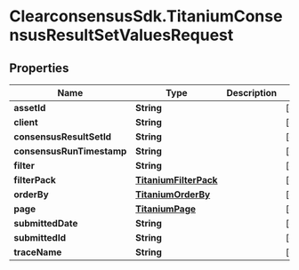 # ClearconsensusSdk.TitaniumConsensusResultSetValuesRequest

## Properties

Name | Type | Description | Notes
------------ | ------------- | ------------- | -------------
**assetId** | **String** |  | [optional] 
**client** | **String** |  | [optional] 
**consensusResultSetId** | **String** |  | [optional] 
**consensusRunTimestamp** | **String** |  | [optional] 
**filter** | **String** |  | [optional] 
**filterPack** | [**TitaniumFilterPack**](TitaniumFilterPack.md) |  | [optional] 
**orderBy** | [**TitaniumOrderBy**](TitaniumOrderBy.md) |  | [optional] 
**page** | [**TitaniumPage**](TitaniumPage.md) |  | [optional] 
**submittedDate** | **String** |  | [optional] 
**submittedId** | **String** |  | [optional] 
**traceName** | **String** |  | [optional] 



